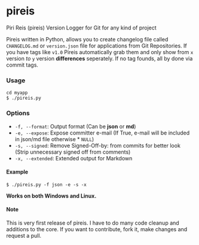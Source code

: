 # pireis
Piri Reis (pireis) Version Logger for Git for any kind of project


Pireis written in Python, allows you to create changelog file called `CHANGELOG.md` or `version.json` file for applications from Git Repositories. If you have tags like `v1.0` Pireis automatically grab them and only show from `x` version _to_ `y` version **differences** seperately. If no tag founds, all by done via commit tags.

### Usage

    cd myapp
    $ ./pireis.py

### Options

* `-f, --format`: Output format (Can be **json** or **md**)
* `-e, --expose`: Expose committer e-mail (If True, e-mail will be included in json/md file otherwise * `NULL`)
* `-s, --signed`: Remove Signed-Off-by: from commits for better look (Strip unnecessary signed off from comments)
* `-x, --extended`: Extended output for Markdown

#### Example

    $ ./pireis.py -f json -e -s -x

**Works on both Windows and Linux.**

#### Note

This is very first release of pireis. I have to do many code cleanup and additions to the core. If you want to contribute, fork it, make changes and request a pull.
